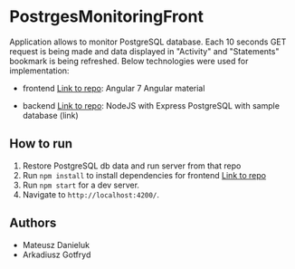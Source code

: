 # PostrgesMonitoringFront

Application allows to monitor PostgreSQL database. Each 10 seconds GET request is being made and data displayed in "Activity" and "Statements" bookmark is being refreshed. Below technologies were used for implementation:
- frontend [Link to repo](https://github.com/danielu221/postgres-monitoring-front):
Angular 7
Angular material

- backend [Link to repo](https://github.com/danielu221/postgres-monitoring):
NodeJS with Express
PostgreSQL with sample database (link)

## How to run

1. Restore PostgreSQL db data and run server from that repo 
2. Run  `npm install` to install dependencies for frontend  [Link to repo](https://github.com/danielu221/postgres-monitoring-front)
3. Run `npm start` for a dev server. 
4. Navigate to `http://localhost:4200/`.

## Authors
- Mateusz Danieluk
- Arkadiusz Gotfryd
